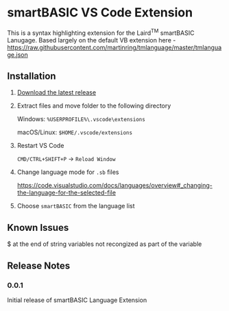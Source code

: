 # smartBASIC VS Code Extension

This is a syntax highlighting extension for the Laird<sup>TM</sup> smartBASIC Lanugage. Based largely on the default VB extension here - https://raw.githubusercontent.com/martinring/tmlanguage/master/tmlanguage.json

## Installation

1. [Download the latest release](https://github.com/zacherkkila/smartBASIC-VS-Code-Extension/releases/latest)

2. Extract files and move folder to the following directory

    Windows: `%USERPROFILE%\.vscode\extensions`
 
    macOS/Linux: `$HOME/.vscode/extensions`

3. Restart VS Code

   `CMD/CTRL+SHIFT+P` -> `Reload Window`

4. Change language mode for `.sb` files

   https://code.visualstudio.com/docs/languages/overview#_changing-the-language-for-the-selected-file

5. Choose `smartBASIC` from the language list

## Known Issues

$ at the end of string variables not recongized as part of the variable

## Release Notes

### 0.0.1

Initial release of smartBASIC Language Extension

